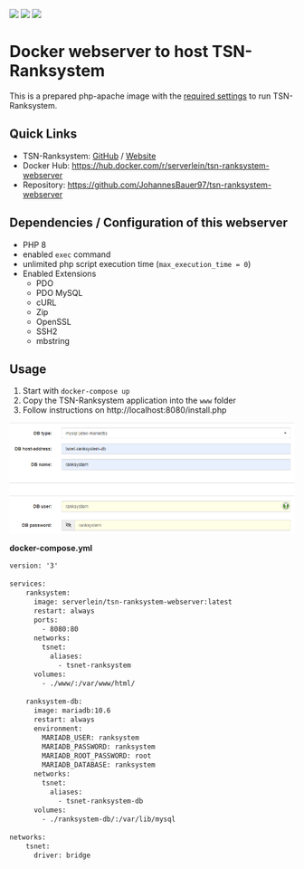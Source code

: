 [![](https://github.com/JohannesBauer97/tsn-ranksystem-webserver/actions/workflows/docker-publish.yml/badge.svg)](https://github.com/JohannesBauer97/tsn-ranksystem-webserver/actions/workflows/docker-publish.yml) 
![](https://img.shields.io/docker/pulls/serverlein/tsn-ranksystem-webserver)
![](https://img.shields.io/github/license/JohannesBauer97/tsn-ranksystem-webserver)
# Docker webserver to host TSN-Ranksystem

This is a prepared php-apache image with the [required settings](https://ts-ranksystem.com/#linux) to run TSN-Ranksystem.

## Quick Links
* TSN-Ranksystem: [GitHub](https://github.com/Newcomer1989/TSN-Ranksystem) / [Website](https://ts-ranksystem.com/)
* Docker Hub: https://hub.docker.com/r/serverlein/tsn-ranksystem-webserver
* Repository: https://github.com/JohannesBauer97/tsn-ranksystem-webserver

## Dependencies / Configuration of this webserver

- PHP 8
- enabled `exec` command
- unlimited php script execution time (`max_execution_time = 0`)
- Enabled Extensions
  - PDO
  - PDO MySQL
  - cURL
  - Zip
  - OpenSSL
  - SSH2
  - mbstring

## Usage

1. Start with `docker-compose up`
2. Copy the TSN-Ranksystem application into the `www` folder
3. Follow instructions on http://localhost:8080/install.php

![Installation Config](db-config.png)

**docker-compose.yml**

```
version: '3'

services:
    ranksystem:
      image: serverlein/tsn-ranksystem-webserver:latest
      restart: always
      ports:
        - 8080:80
      networks:
        tsnet:
          aliases:
            - tsnet-ranksystem
      volumes:
        - ./www/:/var/www/html/

    ranksystem-db:
      image: mariadb:10.6
      restart: always
      environment:
        MARIADB_USER: ranksystem
        MARIADB_PASSWORD: ranksystem
        MARIADB_ROOT_PASSWORD: root
        MARIADB_DATABASE: ranksystem
      networks:
        tsnet:
          aliases:
            - tsnet-ranksystem-db
      volumes:
        - ./ranksystem-db/:/var/lib/mysql

networks:
    tsnet:
      driver: bridge

```
